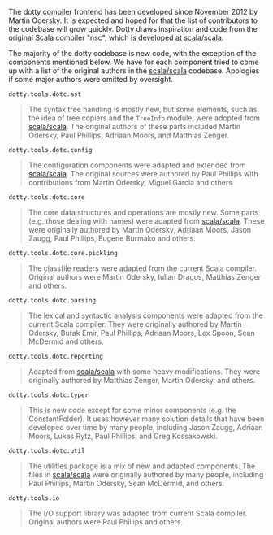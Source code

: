 The dotty compiler frontend has been developed since November 2012 by Martin Odersky. It is expected and hoped for 
that the list of contributors to the codebase will grow quickly. Dotty draws inspiration and code from the original
Scala compiler "nsc", which is developed at [scala/scala](https://github.com/scala/scala). 

The majority of the dotty codebase is new code, with the exception of the components mentioned below. We have for each component tried to 
come up with a list of the original authors in the  [scala/scala](https://github.com/scala/scala) codebase. Apologies if some major authors were omitted
by oversight.

`dotty.tools.dotc.ast`

> The syntax tree handling is mostly new, but some elements, such as the idea of tree copiers and the `TreeInfo` module, 
> were adopted from  [scala/scala](https://github.com/scala/scala). 
> The original authors of these parts included Martin Odersky, Paul Phillips, Adriaan Moors, and Matthias Zenger.

`dotty.tools.dotc.config`

> The configuration components were adapted and extended from  [scala/scala](https://github.com/scala/scala). 
> The original sources were authored by Paul Phillips with contributions from Martin Odersky, Miguel Garcia and others.
  
`dotty.tools.dotc.core`

> The core data structures and operations are mostly new. Some parts (e.g. those dealing with names) were adapted from  [scala/scala](https://github.com/scala/scala). 
> These were originally authored by Martin Odersky, Adriaan Moors, Jason Zaugg, Paul Phillips, Eugene Burmako and others.

`dotty.tools.dotc.core.pickling`

> The classfile readers were adapted from the current Scala compiler. Original authors were Martin Odersky, Iulian Dragos, Matthias Zenger and others.

`dotty.tools.dotc.parsing`

> The lexical and syntactic analysis components were adapted from the current Scala compiler. They were originally authored by Martin Odersky,
> Burak Emir, Paul Phillips, Adriaan Moors, Lex Spoon, Sean McDermid and others.

`dotty.tools.dotc.reporting`

> Adapted from  [scala/scala](https://github.com/scala/scala) with some heavy modifications. They were originally authored by Matthias Zenger, Martin Odersky, 
and others.

`dotty.tools.dotc.typer`

> This is new code except for some minor components (e.g. the ConstantFolder). It uses however many solution details that have been developed over time by many people, including Jason Zaugg, Adriaan Moors, Lukas Rytz, Paul Phillips, and Greg Kossakowski.

`dotty.tools.dotc.util`

> The utilities package is a mix of new and adapted components. The files in  [scala/scala](https://github.com/scala/scala) were originally authored by many people,
> including Paul Phillips, Martin Odersky, Sean McDermid, and others.
  
`dotty.tools.io`   

> The I/O support library was adapted from current Scala compiler. Original authors were Paul Phillips and others.


